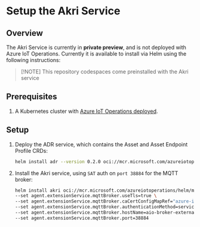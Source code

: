 # Setup the Akri Service

## Overview

The Akri Service is currently in **private preview**, and is not deployed with Azure IoT Operations. Currently it is available to install via Helm using the following instructions:

> [!NOTE] This repository codespaces come preinstalled with the Akri service

## Prerequisites

1. A Kubernetes cluster with [Azure IoT Operations deployed](/docs/setup.md).

## Setup

1. Deploy the ADR service, which contains the Asset and Asset Endpoint Profile CRDs:

    ```bash
    helm install adr --version 0.2.0 oci://mcr.microsoft.com/azureiotoperations/helm/adr/assets-arc-extension  -n azure-iot-operations
    ```

1. Install the Akri service, using `SAT` auth on `port 38884` for the MQTT broker:

    ```bash
    helm install akri oci://mcr.microsoft.com/azureiotoperations/helm/microsoft-managed-akri --version 0.5.8 \
    --set agent.extensionService.mqttBroker.useTls=true \
    --set agent.extensionService.mqttBroker.caCertConfigMapRef="azure-iot-operations-aio-ca-trust-bundle" \
    --set agent.extensionService.mqttBroker.authenticationMethod=serviceAccountToken \
    --set agent.extensionService.mqttBroker.hostName=aio-broker-external.azure-iot-operations.svc.cluster.local \
    --set agent.extensionService.mqttBroker.port=38884

